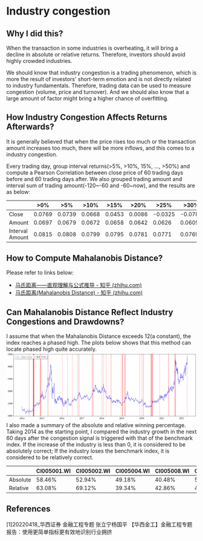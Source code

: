 # Industry congestion

## Why I did this?

When the transaction in some industries is overheating, it will bring a decline in absolute or relative returns. Therefore, investors should avoid highly crowded industries.

We should know that industry congestion is a trading phenomenon, which is more the result of investors' short-term emotion and is not directly related to industry fundamentals. Therefore, trading data can be used to measure congestion (volume, price and turnover). And we should also know that a large amount of factor might bring a higher chance of overfitting.

## How Industry Congestion Affects Returns Afterwards?

It is generally believed that when the price rises too much or the transaction amount increases too much, there will be more inflows, and this comes to a industry congestion.

Every trading day, group interval returns(>5%, >10%, 15%, ..., >50%) and compute a Pearson Correlation between close price of 60 trading days before and 60 trading days after. We also grouped trading amount and interval sum of trading amount(-120~-60 and -60~now), and the results are as below:

|                 | >0%    | >5%    | >10%   | >15%   | >20%   | >25%    | >30%    | >35%    | >40%    | >45%    | >50%    |
| --------------- | ------ | ------ | ------ | ------ | ------ | ------- | ------- | ------- | ------- | ------- | ------- |
| Close           | 0.0769 | 0.0739 | 0.0668 | 0.0453 | 0.0086 | -0.0325 | -0.0786 | -0.1090 | -0.1299 | -0.1401 | -0.1530 |
| Amount          | 0.0697 | 0.0679 | 0.0672 | 0.0658 | 0.0642 | 0.0626  | 0.0605  | 0.0583  | 0.0559  | 0.0533  | 0.0511  |
| Interval Amount | 0.0815 | 0.0808 | 0.0799 | 0.0795 | 0.0781 | 0.0771  | 0.0769  | 0.0765  | 0.0777  | 0.0795  | 0.0789  |

## How to Compute Mahalanobis Distance?

Please refer to links below:

- [马氏距离——直观理解与公式推导 - 知乎 (zhihu.com)](https://zhuanlan.zhihu.com/p/109100222)
- [马氏距离(Mahalanobis Distance) - 知乎 (zhihu.com)](https://zhuanlan.zhihu.com/p/46626607)

## Can Mahalanobis Distance Reflect Industry Congestions and Drawdowns?

I assume that when the Mahalanobis Distance exceeds 12(a constant), the index reaches a phased high. The plots below shows that this method can locate phased high quite accurately.
![a](./Plots/PriceVolumeCheck/CI005002.png)
I also made a summary of the absolute and relative winning percentage. Taking 2014 as the starting point, I compared the industry growth in the next 60 days after the congestion signal is triggered with that of the benchmark index. If the increase of the industry is less than 0, it is considered to be absolutely correct; If the industry loses the benchmark index, it is considered to be relatively correct.

|          | CI005001.WI | CI005002.WI | CI005004.WI | CI005008.WI | CI005010.WI | CI005009.WI | CI005007.WI | CI005006.WI | CI005005.WI | CI005003.WI | CI005027.WI | CI005028.WI | CI005026.WI | CI005025.WI | CI005024.WI | CI005023.WI | CI005021.WI | CI005020.WI | CI005019.WI | CI005018.WI | CI005017.WI | CI005016.WI | CI005015.WI | CI005014.WI | CI005013.WI | CI005012.WI | CI005011.WI | CI005259.WI | CI005166.WI | CI005165.WI |
| -------- | ----------- | ----------- | ----------- | ----------- | ----------- | ----------- | ----------- | ----------- | ----------- | ----------- | ----------- | ----------- | ----------- | ----------- | ----------- | ----------- | ----------- | ----------- | ----------- | ----------- | ----------- | ----------- | ----------- | ----------- | ----------- | ----------- | ----------- | ----------- | ----------- | ----------- |
| Absolute | 58.46%      | 52.94%      | 49.18%      | 40.48%      | 50.00%      | 38.30%      | 54.84%      | 46.43%      | 46.97%      | 50.94%      | 53.49%      | 54.24%      | 51.43%      | 37.50%      | 57.14%      | 57.33%      | 48.65%      | 40.82%      | 23.26%      | 29.79%      | 52.63%      | 24.39%      | 39.02%      | 50.00%      | 54.84%      | 45.31%      | 38.10%      | 60.00%      | 36.49%      | 51.28%      |
| Relative | 63.08%      | 69.12%      | 39.34%      | 42.86%      | 42.86%      | 38.30%      | 48.39%      | 28.57%      | 56.06%      | 66.04%      | 51.16%      | 61.02%      | 45.71%      | 53.13%      | 44.90%      | 57.33%      | 59.46%      | 26.53%      | 53.49%      | 29.79%      | 36.84%      | 36.59%      | 51.22%      | 40.91%      | 48.39%      | 51.56%      | 35.71%      | 60.00%      | 39.19%      | 52.56%      |

## References

[1]20220418_华西证券 金融工程专题 张立宁杨国平 【华西金工】金融工程专题报告：使用更简单指标更有效地识别行业拥挤

##  
